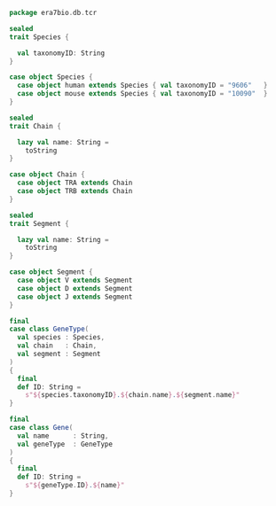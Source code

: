 
```scala
package era7bio.db.tcr

sealed
trait Species {

  val taxonomyID: String
}

case object Species {
  case object human extends Species { val taxonomyID = "9606"   }
  case object mouse extends Species { val taxonomyID = "10090"  }
}

sealed
trait Chain {

  lazy val name: String =
    toString
}

case object Chain {
  case object TRA extends Chain
  case object TRB extends Chain
}

sealed
trait Segment {

  lazy val name: String =
    toString
}

case object Segment {
  case object V extends Segment
  case object D extends Segment
  case object J extends Segment
}

final
case class GeneType(
  val species : Species,
  val chain   : Chain,
  val segment : Segment
)
{
  final
  def ID: String =
    s"${species.taxonomyID}.${chain.name}.${segment.name}"
}

final
case class Gene(
  val name      : String,
  val geneType  : GeneType
)
{
  final
  def ID: String =
    s"${geneType.ID}.${name}"
}

```




[test/scala/humanTRA.scala]: ../../test/scala/humanTRA.scala.md
[test/scala/outputData.scala]: ../../test/scala/outputData.scala.md
[test/scala/dataGeneration.scala]: ../../test/scala/dataGeneration.scala.md
[test/scala/genericTests.scala]: ../../test/scala/genericTests.scala.md
[test/scala/inputData.scala]: ../../test/scala/inputData.scala.md
[test/scala/io.scala]: ../../test/scala/io.scala.md
[test/scala/humanTRB.scala]: ../../test/scala/humanTRB.scala.md
[main/scala/package.scala]: package.scala.md
[main/scala/model.scala]: model.scala.md
[main/scala/names.scala]: names.scala.md
[main/scala/data.scala]: data.scala.md